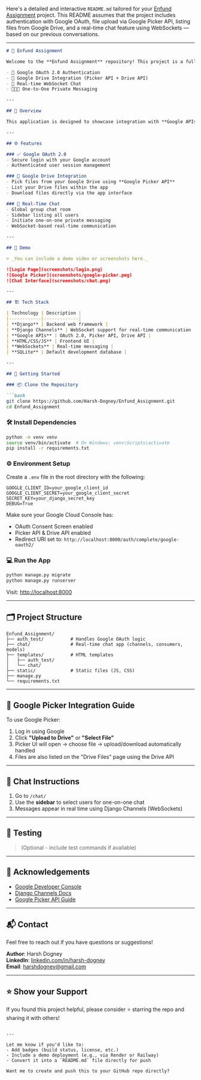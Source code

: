 Here's a detailed and interactive `README.md` tailored for your [Enfund Assignment](https://github.com/Harsh-Dogney/Enfund_Assignment) project. This README assumes that the project includes authentication with Google OAuth, file upload via Google Picker API, listing files from Google Drive, and a real-time chat feature using WebSockets — based on our previous conversations.

---

```markdown
# 🚀 Enfund Assignment

Welcome to the **Enfund Assignment** repository! This project is a full-stack web application built with **Django** that features:

- 🔐 Google OAuth 2.0 Authentication
- 📂 Google Drive Integration (Picker API + Drive API)
- 💬 Real-time WebSocket Chat
- 🧑‍🤝‍🧑 One-to-One Private Messaging

---

## 🧠 Overview

This application is designed to showcase integration with **Google APIs** for file management and implement real-time communication using **WebSockets**. It demonstrates practical use of third-party APIs, authentication mechanisms, and interactive frontend/backend sync using Django Channels.

---

## 🌐 Features

### ✅ Google OAuth 2.0
- Secure login with your Google account
- Authenticated user session management

### 📁 Google Drive Integration
- Pick files from your Google Drive using **Google Picker API**
- List your Drive files within the app
- Download files directly via the app interface

### 💬 Real-Time Chat
- Global group chat room
- Sidebar listing all users
- Initiate one-on-one private messaging
- WebSocket-based real-time communication

---

## 📸 Demo

> _You can include a demo video or screenshots here._

![Login Page](screenshots/login.png)
![Google Picker](screenshots/google-picker.png)
![Chat Interface](screenshots/chat.png)

---

## 🏗️ Tech Stack

| Technology | Description |
|------------|-------------|
| **Django** | Backend web framework |
| **Django Channels** | WebSocket support for real-time communication |
| **Google APIs** | OAuth 2.0, Picker API, Drive API |
| **HTML/CSS/JS** | Frontend UI |
| **WebSockets** | Real-time messaging |
| **SQLite** | Default development database |

---

## 🚀 Getting Started

### 📦 Clone the Repository

```bash
git clone https://github.com/Harsh-Dogney/Enfund_Assignment.git
cd Enfund_Assignment
```

### 🛠️ Install Dependencies

```bash
python -m venv venv
source venv/bin/activate  # On Windows: venv\Scripts\activate
pip install -r requirements.txt
```

### ⚙️ Environment Setup

Create a `.env` file in the root directory with the following:

```env
GOOGLE_CLIENT_ID=your_google_client_id
GOOGLE_CLIENT_SECRET=your_google_client_secret
SECRET_KEY=your_django_secret_key
DEBUG=True
```

Make sure your Google Cloud Console has:
- OAuth Consent Screen enabled
- Picker API & Drive API enabled
- Redirect URI set to: `http://localhost:8000/auth/complete/google-oauth2/`

### 💻 Run the App

```bash
python manage.py migrate
python manage.py runserver
```

Visit: [http://localhost:8000](http://localhost:8000)

---

## 🗂️ Project Structure

```
Enfund_Assignment/
├── auth_test/          # Handles Google OAuth logic
├── chat/               # Real-time chat app (channels, consumers, models)
├── templates/          # HTML templates
│   ├── auth_test/
│   └── chat/
├── static/             # Static files (JS, CSS)
├── manage.py
└── requirements.txt
```

---

## 🔐 Google Picker Integration Guide

To use Google Picker:
1. Log in using Google
2. Click **"Upload to Drive"** or **"Select File"**
3. Picker UI will open → choose file → upload/download automatically handled
4. Files are also listed on the "Drive Files" page using the Drive API

---

## 💬 Chat Instructions

1. Go to `/chat/`
2. Use the **sidebar** to select users for one-on-one chat
3. Messages appear in real time using Django Channels (WebSockets)

---

## 🧪 Testing

> (Optional - include test commands if available)

---

## 🙌 Acknowledgements

- [Google Developer Console](https://console.cloud.google.com/)
- [Django Channels Docs](https://channels.readthedocs.io/)
- [Google Picker API Guide](https://developers.google.com/picker)

---

## 📬 Contact

Feel free to reach out if you have questions or suggestions!

**Author**: Harsh Dogney  
**LinkedIn**: [linkedin.com/in/harsh-dogney](https://www.linkedin.com/in/harsh-dogney/)  
**Email**: harshdogney@gmail.com

---

## ⭐️ Show your Support

If you found this project helpful, please consider ⭐️ starring the repo and sharing it with others!

```

---

Let me know if you'd like to:
- Add badges (build status, license, etc.)
- Include a demo deployment (e.g., via Render or Railway)
- Convert it into a `README.md` file directly for push  

Want me to create and push this to your GitHub repo directly?
